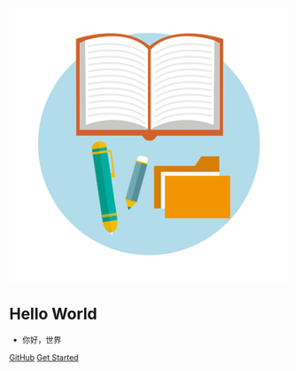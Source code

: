 <!-- <img width="180px" src="/images/CoverLogo.gif"> -->

![](images/CoverLogo.gif ':size=180px')

# Hello World

* 你好，世界

[GitHub](https://github.com/WoShiJack)
[Get Started](README.md)